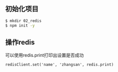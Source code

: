 ## 初始化项目

```bash
$ mkdir 02_redis
$ npm init -y
```

 ## 操作redis

可以使用redis.print打印出设置是否成功

```
redisClient.set('name', 'zhangsan', redis.print)
```



